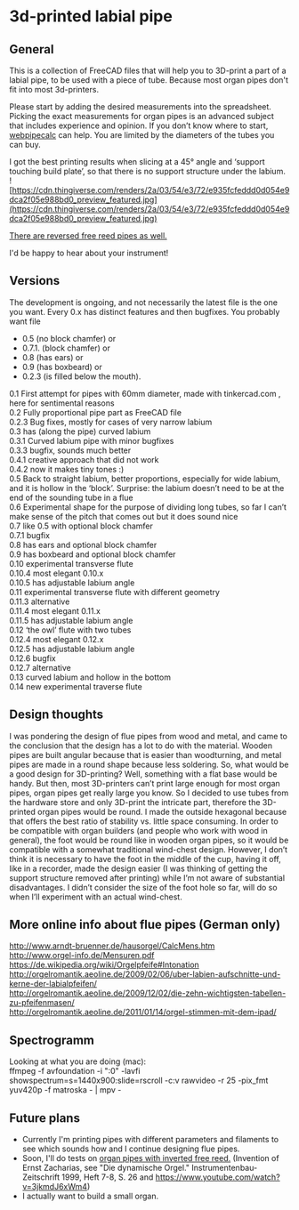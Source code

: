 # 3d-printed labial pipe

## General
This is a collection of FreeCAD files that will help you to 3D-print a part of a labial pipe, to be used with a piece of tube. Because most organ pipes don't fit into most 3d-printers.

Please start by adding the desired measurements into the spreadsheet. Picking the exact measurements for organ pipes is an advanced subject that includes experience and opinion. If you don’t know where to start, [webpipecalc](https://cuervo.phoenix.uberspace.de/webpipecalc/) can help. You are limited by the diameters of the tubes you can buy. 

I got the best printing results when slicing at a 45° angle and ‘support touching build plate’, so that there is no support structure under the labium. <br>
![https://cdn.thingiverse.com/renders/2a/03/54/e3/72/e935fcfeddd0d054e9dca2f05e988bd0_preview_featured.jpg](https://cdn.thingiverse.com/renders/2a/03/54/e3/72/e935fcfeddd0d054e9dca2f05e988bd0_preview_featured.jpg)

[There are reversed free reed pipes as well.](https://github.com/benjaminwand/3d-printed-reversed-free-reed-pipe)

I'd be happy to hear about your instrument!

## Versions
The development is ongoing, and not necessarily the latest file is the one you want. Every 0.x has distinct features and then bugfixes. You probably want file 
* 0.5 (no block chamfer) or 
* 0.7.1. (block chamfer) or 
* 0.8 (has ears) or 
* 0.9 (has boxbeard) or 
* 0.2.3 (is filled below the mouth).

0.1 First attempt for pipes with 60mm diameter, made with tinkercad.com , here for sentimental reasons<br>
0.2 Fully proportional pipe part as FreeCAD file <br>
0.2.3 Bug fixes, mostly for cases of very narrow labium <br>
0.3 has (along the pipe) curved labium <br>
0.3.1 Curved labium pipe with minor bugfixes <br>
0.3.3 bugfix, sounds much better <br>
0.4.1 creative approach that did not work <br>
0.4.2 now it makes tiny tones :) <br>
0.5 Back to straight labium, better proportions, especially for wide labium, and it is hollow in the ‘block’. Surprise: the labium doesn’t need to be at the end of the sounding tube in a flue <br>
0.6 Experimental shape for the purpose of dividing long tubes, so far I can’t make sense of the pitch that comes out but it does sound nice <br>
0.7 like 0.5 with optional block chamfer <br>
0.7.1 bugfix <br>
0.8 has ears and optional block chamfer <br>
0.9 has boxbeard  and optional block chamfer <br>
0.10 experimental transverse flute <br>
0.10.4 most elegant 0.10.x<br>
0.10.5 has adjustable labium angle <br>
0.11 experimental transverse flute with different geometry <br>
0.11.3 alternative <br>
0.11.4 most elegant 0.11.x <br>
0.11.5 has adjustable labium angle <br>
0.12 ‘the owl’ flute with two tubes <br>
0.12.4 most elegant 0.12.x <br>
0.12.5 has adjustable labium angle <br>
0.12.6 bugfix <br>
0.12.7 alternative <br>
0.13 curved labium and hollow in the bottom <br>
0.14 new experimental traverse flute <br>

## Design thoughts
I was pondering the design of flue pipes from wood and metal, and came to the conclusion that the design has a lot to do with the material. Wooden pipes are built angular because that is easier than woodturning, and metal pipes are made in a round shape because less soldering. So, what would be a good design for 3D-printing? Well, something with a flat base would be handy. But then, most 3D-printers can’t print large enough for most organ pipes, organ pipes get really large you know. So I decided to use tubes from the hardware store and only 3D-print the intricate part, therefore the 3D-printed organ pipes would be round. I made the outside hexagonal because that offers the best ratio of stability vs. little space consuming.
In order to be compatible with organ builders (and people who work with wood in general), the foot would be round like in wooden organ pipes, so it would be compatible with a somewhat traditional wind-chest design. However, I don’t think it is necessary to have the foot in the middle of the cup, having it off, like in a recorder, made the design easier (I was thinking of getting the support structure removed after printing) while I’m not aware of substantial disadvantages.
I didn’t consider the size of the foot hole so far, will do so when I’ll experiment with an actual wind-chest.

## More online info about flue pipes (German only)
http://www.arndt-bruenner.de/hausorgel/CalcMens.htm <br>
http://www.orgel-info.de/Mensuren.pdf <br>
https://de.wikipedia.org/wiki/Orgelpfeife#Intonation <br>
http://orgelromantik.aeoline.de/2009/02/06/uber-labien-aufschnitte-und-kerne-der-labialpfeifen/ <br>
http://orgelromantik.aeoline.de/2009/12/02/die-zehn-wichtigsten-tabellen-zu-pfeifenmasen/ <br>
http://orgelromantik.aeoline.de/2011/01/14/orgel-stimmen-mit-dem-ipad/ <br>

## Spectrogramm
Looking at what you are doing (mac): <br>
ffmpeg -f avfoundation -i ":0" -lavfi showspectrum=s=1440x900:slide=rscroll -c:v rawvideo -r 25 -pix_fmt yuv420p -f matroska - | mpv -

## Future plans
* Currently I'm printing pipes with different parameters and filaments to see which sounds how and I continue designing flue pipes. 
* Soon, I'll do tests on [organ pipes with inverted free reed.](https://github.com/benjaminwand/3d-printed-reversed-free-reed-pipe) (Invention of Ernst Zacharias, see "Die dynamische Orgel." Instrumentenbau-Zeitschrift 1999, Heft 7-8, S. 26 and https://www.youtube.com/watch?v=3jkmdJ6xWm4)
* I actually want to build a small organ.